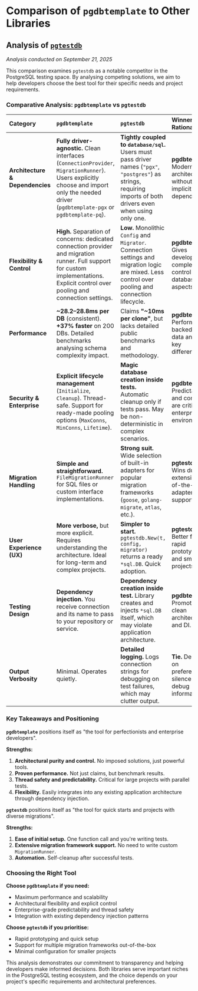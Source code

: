 # Comparison of `pgdbtemplate` to Other Libraries

## Analysis of [`pgtestdb`](https://github.com/peterldowns/pgtestdb)

*Analysis conducted on September 21, 2025*

This comparison examines `pgtestdb` as a notable competitor
in the PostgreSQL testing space. By analysing competing solutions,
we aim to help developers choose the best tool for their specific needs
and project requirements.

### Comparative Analysis: `pgdbtemplate` vs `pgtestdb`

| Category | `pgdbtemplate` | `pgtestdb` | Winner & Rationale |
| :--- | :--- | :--- | :--- |
| **Architecture & Dependencies** | **Fully driver-agnostic.** Clean interfaces (`ConnectionProvider`, `MigrationRunner`). Users explicitly choose and import only the needed driver (`pgdbtemplate-pgx` or `pgdbtemplate-pq`). | **Tightly coupled to `database/sql`.** Users must pass driver names (`"pgx"`, `"postgres"`) as strings, requiring imports of both drivers even when using only one. | **pgdbtemplate**. Modern, clean architecture without implicit dependencies. |
| **Flexibility & Control** | **High.** Separation of concerns: dedicated connection provider and migration runner. Full support for custom implementations. Explicit control over pooling and connection settings. | **Low.** Monolithic `Config` and `Migrator`. Connection settings and migration logic are mixed. Less control over pooling and connection lifecycle. | **pgdbtemplate**. Gives developers complete control over all database aspects. |
| **Performance** | **~28.2–28.8ms per DB** (consistent). **+37% faster** on 200 DBs. Detailed benchmarks analysing schema complexity impact. | Claims **"~10ms per clone"**, but lacks detailed public benchmarks and methodology. | **pgdbtemplate**. Performance backed by data and is a key differentiator. |
| **Security & Enterprise** | **Explicit lifecycle management** (`Initialize`, `Cleanup`). Thread-safe. Support for ready-made pooling options (`MaxConns`, `MinConns`, `Lifetime`). | **Magic database creation inside tests.** Automatic cleanup only if tests pass. May be non-deterministic in complex scenarios. | **pgdbtemplate**. Predictability and control are critical in enterprise environments. |
| **Migration Handling** | **Simple and straightforward.** `FileMigrationRunner` for SQL files or custom interface implementations. | **Strong suit.** Wide selection of built-in adapters for popular migration frameworks (`goose`, `golang-migrate`, `atlas`, etc.). | **pgtestdb**. Wins due to extensive out-of-the-box adapter support. |
| **User Experience (UX)** | **More verbose,** but more explicit. Requires understanding the architecture. Ideal for long-term and complex projects. | **Simpler to start.** `pgtestdb.New(t, config, migrator)` returns a ready `*sql.DB`. Quick adoption. | **pgtestdb**. Better for rapid prototyping and smaller projects. |
| **Testing Design** | **Dependency injection.** You receive connection and its name to pass to your repository or service. | **Dependency creation inside test.** Library creates and injects `*sql.DB` itself, which may violate application architecture. | **pgdbtemplate**. Promotes clean architecture and DI. |
| **Output Verbosity** | Minimal. Operates quietly. | **Detailed logging.** Logs connection strings for debugging on test failures, which may clutter output. | **Tie.** Depends on preferences: silence vs. debug information. |

### Key Takeaways and Positioning

**`pgdbtemplate`** positions itself as
"the tool for perfectionists and enterprise developers".

**Strengths:**
1. **Architectural purity and control.** No imposed solutions, just powerful tools.
2. **Proven performance.** Not just claims, but benchmark results.
3. **Thread safety and predictability.** Critical for large projects with parallel tests.
4. **Flexibility.** Easily integrates into any existing application architecture
  through dependency injection.

**`pgtestdb`** positions itself as
"the tool for quick starts and projects with diverse migrations".

**Strengths:**
1. **Ease of initial setup.** One function call and you're writing tests.
2. **Extensive migration framework support.** No need to write custom `MigrationRunner`.
3. **Automation.** Self-cleanup after successful tests.

### Choosing the Right Tool

**Choose `pgdbtemplate` if you need:**
- Maximum performance and scalability
- Architectural flexibility and explicit control
- Enterprise-grade predictability and thread safety
- Integration with existing dependency injection patterns

**Choose `pgtestdb` if you prioritise:**
- Rapid prototyping and quick setup
- Support for multiple migration frameworks out-of-the-box
- Minimal configuration for smaller projects

This analysis demonstrates our commitment to transparency and
helping developers make informed decisions. Both libraries serve important niches
in the PostgreSQL testing ecosystem, and the choice depends on your project's
specific requirements and architectural preferences.

